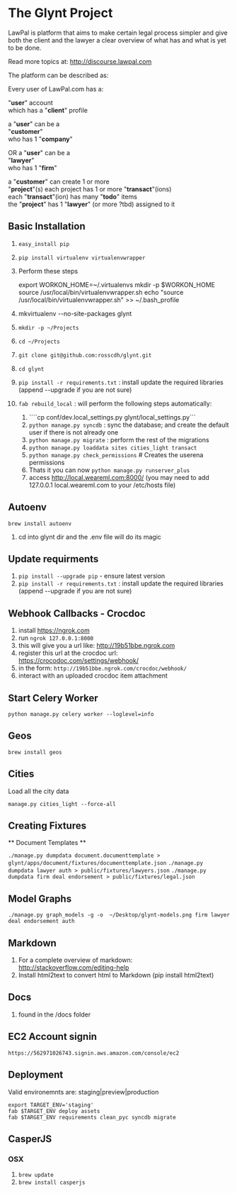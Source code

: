 # The Glynt Project #

LawPal is platform that aims to make certain legal process simpler and give both the client and the lawyer a clear overview of what has and what is yet to be done.

Read more topics at: http://discourse.lawpal.com

The platform can be described as:

Every user of LawPal.com has a:

"**user**" account  
    which has a "**client**" profile

a "**user**" can be a  
    "**customer**"  
    who has 1 "**company**"

OR a "**user**" can be a  
    "**lawyer**"  
    who has 1 "**firm**"

a "**customer**"
    can create 1 or more  
    "**project**"(s)
    each project has 1 or more "**transact**"(ions)  
    each "**transact**"(ion) has many "**todo**" items  
    the "**project**" has 1 "**lawyer**" (or more ?tbd) assigned to it  

## Basic Installation

1. ```easy_install pip```
2. ```pip install virtualenv virtualenvwrapper```
3. Perform these steps

    export WORKON_HOME=~/.virtualenvs
    mkdir -p $WORKON_HOME
    source /usr/local/bin/virtualenvwrapper.sh
    echo "source /usr/local/bin/virtualenvwrapper.sh" >> ~/.bash_profile

4. mkvirtualenv --no-site-packages glynt
5. ```mkdir -p ~/Projects```
6. ```cd ~/Projects```
7. ```git clone git@github.com:rosscdh/glynt.git```
8. ```cd glynt```
9. ```pip install -r requirements.txt``` : install update the required libraries (append --upgrade if you are not sure)

10. ```fab rebuild_local``` : will perform the following steps automatically:

    1. ````cp conf/dev.local_settings.py glynt/local_settings.py```
    2. ```python manage.py syncdb``` : sync the database; and create the default user if there is not already one
    3. ```python manage.py migrate``` : perform the rest of the migrations
    4. ```python manage.py loaddata sites cities_light transact```
    5. ```python manage.py check_permissions``` # Creates the userena permissions
    6. Thats it you can now ```python manage.py runserver_plus```
    7. access http://local.weareml.com:8000/ (you may need to add 127.0.0.1 local.weareml.com to your /etc/hosts file)

## Autoenv

```brew install autoenv```

1. cd into glynt dir and the .env file will do its magic

## Update requirments

1. ```pip install --upgrade pip``` - ensure latest version
2. ```pip install -r requirements.txt``` : install update the required libraries (append --upgrade if you are not sure)


## Webhook Callbacks - Crocdoc

1. install https://ngrok.com
2. run ```ngrok 127.0.0.1:8000```
3. this will give you a url like: http://19b51bbe.ngrok.com
4. register this url at the crocdoc url: https://crocodoc.com/settings/webhook/
5. in the form: ```http://19b51bbe.ngrok.com/crocdoc/webhook/```
6. interact with an uploaded crocdoc item attachment
    

## Start Celery Worker

```python manage.py celery worker --loglevel=info```


## Geos

```brew install geos```


## Cities

Load all the city data

```manage.py cities_light --force-all```


## Creating Fixtures

** Document Templates **

`./manage.py dumpdata document.documenttemplate > glynt/apps/document/fixtures/documenttemplate.json`
`./manage.py dumpdata lawyer auth > public/fixtures/lawyers.json`
`./manage.py dumpdata firm deal endorsement > public/fixtures/legal.json`


## Model Graphs ##

```./manage.py graph_models -g -o  ~/Desktop/glynt-models.png firm lawyer deal endorsement auth```


## Markdown

1. For a complete overview of markdown: http://stackoverflow.com/editing-help
2. Install html2text to convert html to Markdown (pip install html2text)

## Docs

1. found in the /docs folder


## EC2 Account signin

```https://562971026743.signin.aws.amazon.com/console/ec2```


## Deployment ##

Valid environemnts are: staging|preview|production

```
export TARGET_ENV='staging'
fab $TARGET_ENV deploy assets
fab $TARGET_ENV requirements clean_pyc syncdb migrate
```

## CasperJS ##

### OSX ###

1. ```brew update```
2. ```brew install casperjs```
